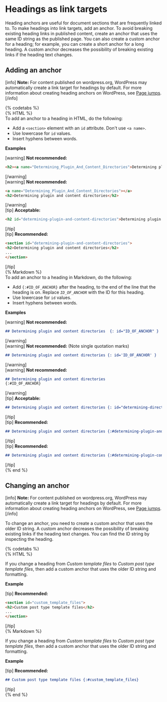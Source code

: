 # Headings as link targets

Heading anchors are useful for document sections that are frequently linked to. To make headings into link targets, add an anchor. To avoid breaking existing heading links in published content, create an anchor that uses the same ID string as the published page. You can also create a custom anchor for a heading; for example, you can create a short anchor for a long heading. A custom anchor decreases the possibility of breaking existing links if the heading text changes.

## Adding an anchor

[info] **Note:** For content published on wordpress.org, WordPress may automatically create a link target for headings by default. For more information about creating heading anchors on WordPress, see [Page jumps](https://wordpress.org/support/article/page-jumps/). [/info]

{% codetabs %}  
{% HTML %}  
To add an anchor to a heading in HTML, do the following:
- Add a `<section>` element with an `id` attribute. Don't use `<a name>`.
- Use lowercase for `id` values.
- Insert hyphens between words.

**Examples**  

[warning] **Not recommended:**  
```html
<h2><a name="Determining_Plugin_And_Content_Directories">Determining plugin and content directories</a></h2>
```
[/warning]  
[warning] **Not recommended:**  
```html
<a name="Determining_Plugin_And_Content_Directories"></a>
<h2>Determining plugin and content directories</h2>
 ```
[/warning]  
[tip] **Acceptable:**  
```html
<h2 id="determining-plugin-and-content-directories">Determining plugin and content directories</h2>
```
[/tip]  
[tip] **Recommended:**  
```html
<section id="determining-plugin-and-content-directories">
<h2>Determining plugin and content directories</h2>
...
</section>
```
[/tip]  
{% Markdown %}  
To add an anchor to a heading in Markdown, do the following:  
- Add `{:#ID_OF_ANCHOR}` after the heading, to the end of the line that the heading is on. Replace <var><code>ID_OF_ANCHOR</var></code> with the ID for this heading.
- Use lowercase for `id` values.
- Insert hyphens between words.

**Examples**  

[warning] **Not recommended:**  
```markdown
## Determining plugin and content directories  {: id="ID_OF_ANCHOR" }
```
[/warning]  
[warning] **Not recommended:** (Note single quotation marks)  
```markdown
## Determining plugin and content directories {: id='ID_OF_ANCHOR' }
```
[/warning]  
[warning] **Not recommended:**  
```markdown
## Determining plugin and content directories  
{:#ID_OF_ANCHOR}  
```
[/warning]  
[tip] **Acceptable:**  
```markdown
## Determining plugin and content directories {: id="determining-directories" }
```
[/tip]  
[tip] **Recommended:**  
```markdown
## Determining plugin and content directories {:#determining-plugin-and-content-directories}
```
[/tip]  
[tip] **Recommended:**  
```markdown
## Determining plugin and content directories {:#determining-plugin-content-directories}
```
[/tip]  
{% end %}

## Changing an anchor

[info] **Note:** For content published on wordpress.org, WordPress may automatically create a link target for headings by default. For more information about creating heading anchors on WordPress, see [Page jumps](https://wordpress.org/support/article/page-jumps/). [/info]

To change an anchor, you need to create a custom anchor that uses the older ID string. A custom anchor decreases the possibility of breaking existing links if the heading text changes. You can find the ID string by inspecting the heading.

{% codetabs %}  
{% HTML %}  

If you change a heading from *Custom template files* to *Custom post type template files*, then add a custom anchor that uses the older ID string and formatting.

**Example**  

[tip] **Recommended:**  
```html
<section id="custom_template_files">
<h2>Custom post type template files</h2>
...
</section>
```
[/tip]  
{% Markdown %}  

If you change a heading from *Custom template files* to *Custom post type template files*, then add a custom anchor that uses the older ID string and formatting.

**Example**  

[tip] **Recommended:**  
```markdown
## Custom post type template files {:#custom_template_files}
```
[/tip]  
{% end %}
